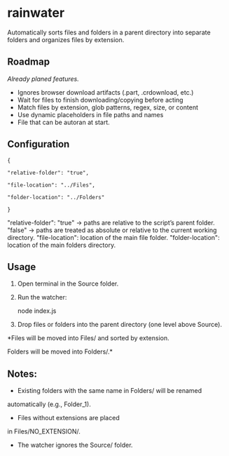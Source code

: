 # rainwater
Automatically sorts files and folders in a parent directory into separate folders and organizes files by extension.

## Roadmap
*Already planed features.*
-   Ignores browser download artifacts (.part, .crdownload, etc.)
-   Wait for files to finish downloading/copying before acting
-   Match files by extension, glob patterns, regex, size, or content
-   Use dynamic placeholders in file paths and names
-   File that can be autoran at start.


## Configuration

    {
    
    "relative-folder": "true",
    
    "file-location": "../Files",
    
    "folder-location": "../Folders"
    
    }

"relative-folder": "true" → paths are relative to the script’s parent folder.
"false" → paths are treated as absolute or relative to the current working directory.
"file-location": location of the main file folder.
"folder-location": location of the main folders directory.

## Usage

1. Open terminal in the Source folder.
2. Run the watcher:
		

    node index.js

3. Drop files or folders into the parent directory (one level above Source).

*Files will be moved into Files/ and sorted by extension.

Folders will be moved into Folders/.*

## Notes:


- Existing folders with the same name in Folders/ will be renamed

automatically (e.g., Folder_1).

- Files without extensions are placed

in Files/NO_EXTENSION/.

- The watcher ignores the Source/ folder.
